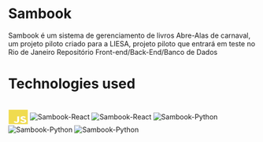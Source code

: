 # Sambook
Sambook é um sistema de gerenciamento de livros Abre-Alas de carnaval, um projeto piloto criado para a LIESA, projeto piloto que entrará em teste no Rio de Janeiro
Repositório Front-end/Back-End/Banco de Dados

<h1>Technologies used</h1>

<div style="display: inline_block"><br>
  <img align="center" alt="Sambook-Js" height="30" width="40" src="https://raw.githubusercontent.com/devicons/devicon/master/icons/javascript/javascript-plain.svg"> 
  <img align="center" alt="Sambook-React" height="30" width="35" src="https://cdn.jsdelivr.net/gh/devicons/devicon/icons/react/react-original.svg"> 
  <img align="center" alt="Sambook-React" height="30" width="35" src="https://cdn.jsdelivr.net/gh/devicons/devicon/icons/tailwindcss/tailwindcss-original-wordmark.svg" />
  <img align="center" alt="Sambook-Python" height="30" width="35" src="https://cdn.jsdelivr.net/gh/devicons/devicon/icons/python/python-original.svg"> 
  <img align="center" alt="Sambook-Python" height="30" width="35" src="https://cdn.jsdelivr.net/gh/devicons/devicon/icons/microsoftsqlserver/microsoftsqlserver-plain.svg" />
  <img align="center" alt="Sambook-Python" height="30" width="35" src="https://cdn.jsdelivr.net/gh/devicons/devicon/icons/django/django-plain.svg" />
</div>
